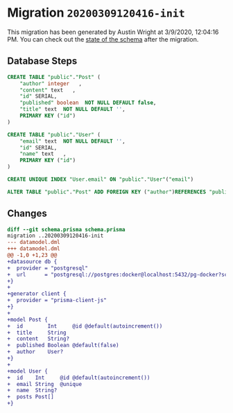 # Migration `20200309120416-init`

This migration has been generated by Austin Wright at 3/9/2020, 12:04:16 PM.
You can check out the [state of the schema](./schema.prisma) after the migration.

## Database Steps

```sql
CREATE TABLE "public"."Post" (
    "author" integer   ,
    "content" text   ,
    "id" SERIAL,
    "published" boolean  NOT NULL DEFAULT false,
    "title" text  NOT NULL DEFAULT '',
    PRIMARY KEY ("id")
) 

CREATE TABLE "public"."User" (
    "email" text  NOT NULL DEFAULT '',
    "id" SERIAL,
    "name" text   ,
    PRIMARY KEY ("id")
) 

CREATE UNIQUE INDEX "User.email" ON "public"."User"("email")

ALTER TABLE "public"."Post" ADD FOREIGN KEY ("author")REFERENCES "public"."User"("id") ON DELETE SET NULL  ON UPDATE CASCADE
```

## Changes

```diff
diff --git schema.prisma schema.prisma
migration ..20200309120416-init
--- datamodel.dml
+++ datamodel.dml
@@ -1,0 +1,23 @@
+datasource db {
+  provider = "postgresql"
+  url      = "postgresql://postgres:docker@localhost:5432/pg-docker?schema=public"
+}
+
+generator client {
+  provider = "prisma-client-js"
+}
+
+model Post {
+  id        Int     @id @default(autoincrement())
+  title     String
+  content   String?
+  published Boolean @default(false)
+  author    User?
+}
+
+model User {
+  id    Int     @id @default(autoincrement())
+  email String  @unique
+  name  String?
+  posts Post[]
+}
```


